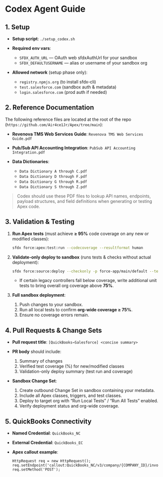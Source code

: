 # Codex Agent Guide

## 1. Setup

* **Setup script**: `./setup_codex.sh`
* **Required env vars**:

  * `SFDX_AUTH_URL` — OAuth web sfdxAuthUrl for your sandbox
  * `SFDX_DEFAULTUSERNAME` — alias or username of your sandbox org
* **Allowed network** (setup phase only):

  * `registry.npmjs.org` (to install sfdx-cli)
  * `test.salesforce.com` (sandbox auth & metadata)
  * `login.salesforce.com` (prod auth if needed)

## 2. Reference Documentation

The following reference files are located at the root of the repo (`https://github.com/Air4ce1Jr/Apex/tree/main`):

* **Revenova TMS Web Services Guide**: `Revenova TMS Web Services Guide.pdf`
* **Pub/Sub API Accounting Integration**: `PubSub API Accounting Integration.pdf`
* **Data Dictionaries**:

  * `Data Dictionary A through C.pdf`
  * `Data Dictionary D through F.pdf`
  * `Data Dictionary G through R.pdf`
  * `Data Dictionary S through Z.pdf`

> Codex should use these PDF files to lookup API names, endpoints, payload structures, and field definitions when generating or testing Apex code.

## 3. Validation & Testing

1. **Run Apex tests** (must achieve **≥ 95%** code coverage on any new or modified classes):

   ```bash
   sfdx force:apex:test:run --codecoverage --resultformat human
   ```

2. **Validate-only deploy to sandbox** (runs tests & checks without actual deployment):

   ```bash
   sfdx force:source:deploy --checkonly -p force-app/main/default --testlevel RunLocalTests
   ```

   * If certain legacy controllers fall below coverage, write additional unit tests to bring overall org coverage above **75%**.

3. **Full sandbox deployment**:

   1. Push changes to your sandbox.
   2. Run all local tests to confirm **org-wide coverage ≥ 75%**.
   3. Ensure no coverage errors remain.

## 4. Pull Requests & Change Sets

* **Pull request title**: `[QuickBooks→Salesforce] <concise summary>`

* **PR body** should include:

  1. Summary of changes
  2. Verified test coverage (%) for new/modified classes
  3. Validation-only deploy summary (test run and coverage)

* **Sandbox Change Set**:

  1. Create outbound Change Set in sandbox containing your metadata.
  2. Include all Apex classes, triggers, and test classes.
  3. Deploy to target org with “Run Local Tests” / “Run All Tests” enabled.
  4. Verify deployment status and org-wide coverage.

## 5. QuickBooks Connectivity

* **Named Credential**: `QuickBooks_NC`
* **External Credential**: `QuickBooks_EC`
* **Apex callout example**:

  ```apex
  HttpRequest req = new HttpRequest();
  req.setEndpoint('callout:QuickBooks_NC/v3/company/{COMPANY_ID}/invoice');
  req.setMethod('POST');
  ```

